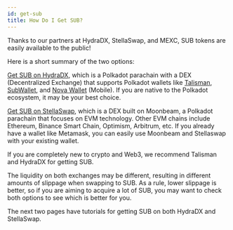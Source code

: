 ```yaml
---
id: get-sub
title: How Do I Get SUB?
---
```


Thanks to our partners at HydraDX, StellaSwap, and MEXC, SUB tokens are easily available to the public!

Here is a short summary of the two options:

[Get SUB on HydraDX](https://docs.subsocial.network/docs/tutorials/GetSUB/hydradx), which is a Polkadot parachain with a DEX (Decentralized Exchange) 
that supports Polkadot wallets like [Talisman](https://www.talisman.xyz/), [SubWallet](https://www.subwallet.app/), 
and [Nova Wallet](https://novawallet.io/) (Mobile). If you are native to the Polkadot ecosystem, it may be your best choice.

[Get SUB on StellaSwap](https://docs.subsocial.network/docs/tutorials/GetSUB/stellaswap), which is a DEX built on Moonbeam, 
a Polkadot parachain that focuses on EVM technology. Other EVM chains include Ethereum, Binance Smart Chain, Optimism, Arbitrum, etc. 
If you already have a wallet like Metamask, you can easily use Moonbeam and Stellaswap with your existing wallet.

If you are completely new to crypto and Web3, we recommend Talisman and HydraDX for getting SUB.

The liquidity on both exchanges may be different, resulting in different amounts of slippage when swapping to SUB. As a rule, lower slippage is better, 
so if you are aiming to acquire a lot of SUB, you may want to check both options to see which is better for you.

The next two pages have tutorials for getting SUB on both HydraDX and StellaSwap.
